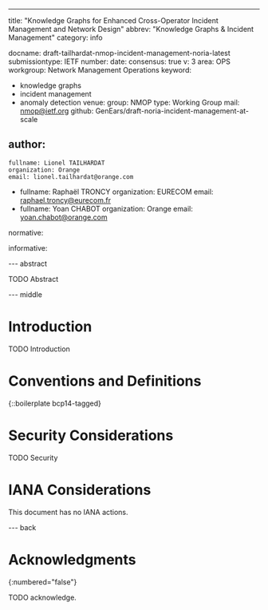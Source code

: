 ---
title: "Knowledge Graphs for Enhanced Cross-Operator Incident Management and Network Design"
abbrev: "Knowledge Graphs & Incident Management"
category: info

docname: draft-tailhardat-nmop-incident-management-noria-latest
submissiontype: IETF
number:
date:
consensus: true
v: 3
area: OPS
workgroup: Network Management Operations
keyword:
 - knowledge graphs
 - incident management
 - anomaly detection
venue:
  group: NMOP
  type: Working Group
  mail: nmop@ietf.org
  github: GenEars/draft-noria-incident-management-at-scale

author:
 -
    fullname: Lionel TAILHARDAT
    organization: Orange
    email: lionel.tailhardat@orange.com
-
    fullname: Raphaël TRONCY
    organization: EURECOM
    email: raphael.troncy@eurecom.fr
-
    fullname: Yoan CHABOT
    organization: Orange
    email: yoan.chabot@orange.com

normative:

informative:


--- abstract

TODO Abstract


--- middle

# Introduction

TODO Introduction


# Conventions and Definitions

{::boilerplate bcp14-tagged}


# Security Considerations

TODO Security


# IANA Considerations

This document has no IANA actions.


--- back

# Acknowledgments
{:numbered="false"}

TODO acknowledge.
